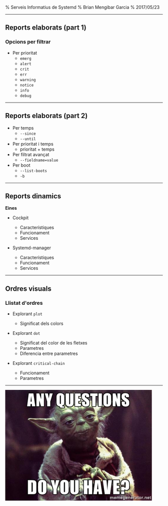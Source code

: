 % Serveis Informatius de Systemd
% Brian Mengibar Garcia
% 2017/05/23

---

## Reports elaborats (part 1)

### Opcions per filtrar

* Per prioritat
	* `emerg`
	* `alert`
	* `crit`
	* `err`
	* `warning`
	* `notice`
	* `info`
	* `debug`

---

## Reports elaborats (part 2)

* Per temps
	* `--since`
	* `--until`
* Per prioritat i temps
	* prioritat + temps
* Per filtrat avançat
	 * `--fieldname=value`
* Per boot
	* `--list-boots`
	* `-b`

---

## Reports dinamics

**Eines**

* Cockpit
	* Característiques
	* Funcionament
	* Services

* Systemd-manager
	* Característiques
	* Funcionament
	* Services

---

## Ordres visuals

### Llistat d'ordres

* Explorant `plot`
	* Significat dels colors

* Explorant `dot`
	* Significat del color de les fletxes
	* Parametres
	* Diferencia entre parametres

* Explorant `critical-chain`
	* Funcionament
	* Parametres

---

![any-questions](yoda-any-questions-do-you-have.png)
